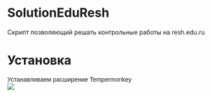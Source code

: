 # SolutionEduResh
Скрипт позволяющий решать контрольные работы на resh.edu.ru

# Установка
<p><span style="font-family: Arial, Helvetica, sans-serif;">Устанавливаем расширение Tempermonkey</span><br><span style="font-family: Arial, Helvetica, sans-serif;"><img src="https://i.imgur.com/TWfOWWS.png"></span></p>
